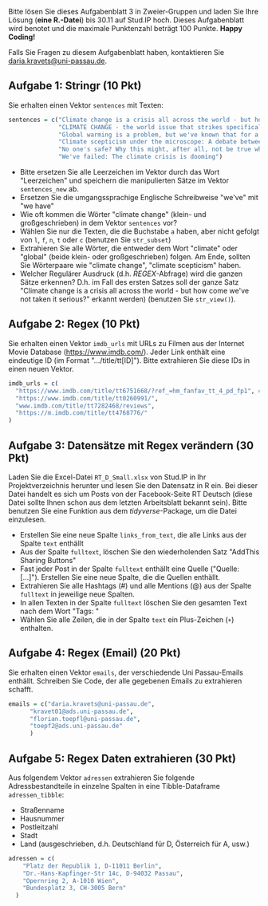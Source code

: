 Bitte lösen Sie dieses Aufgabenblatt 3 in Zweier-Gruppen und laden Sie Ihre Lösung (**eine R.-Datei**) bis 30.11 auf Stud.IP hoch. Dieses Aufgabenblatt wird benotet und die maximale Punktenzahl beträgt 100 Punkte. **Happy Coding!**

Falls Sie Fragen zu diesem Aufgabenblatt haben, kontaktieren Sie daria.kravets@uni-passau.de.

## Aufgabe 1: Stringr (10 Pkt)

Sie erhalten einen Vektor `sentences` mit Texten:

```r
sentences = c("Climate change is a crisis all across the world - but how come we've not taken it serious?",
              "CLIMATE CHANGE - the world issue that strikes specifically the poorest 20% around the globe.",
              "Global warming is a problem, but we've known that for a while now.",
              "Climate scepticism under the microscope: A debate between scientists and scepticists across the world",
              "No one's safe? Why this might, after all, not be true when it comes to climate change",
              "We've failed: The climate crisis is dooming")
```

* Bitte ersetzen Sie alle Leerzeichen im Vektor durch das Wort "Leerzeichen" und speichern die manipulierten Sätze im Vektor `sentences_new` ab.
* Ersetzen Sie die umgangssprachige Englische Schreibweise "we've" mit "we have"
* Wie oft kommen die Wörter "climate change" (klein- und großgeschrieben) in dem Vektor `sentences` vor? 
* Wählen Sie nur die Texten, die die Buchstabe `a` haben, aber nicht gefolgt von `l`, `f`, `n`, `t` oder `c` (benutzen Sie `str_subset`)
* Extrahieren Sie alle Wörter, die entweder dem Wort "climate" oder "global" (beide klein- oder großgeschrieben) folgen. Am Ende, sollten Sie Wörterpaare wie "climate change", "climate scepticism" haben.
* Welcher Regulärer Ausdruck (d.h. *REGEX*-Abfrage) wird die ganzen Sätze erkennen? D.h. im Fall des ersten Satzes soll der ganze Satz "Climate change is a crisis all across the world - but how come we've not taken it serious?" erkannt werden) (benutzen Sie `str_view()`).

<!-- Noch eine Übung:  Extrahieren Sie alle Wörter, die entweder dem Wort "climate" oder "global" folgen. Am Ende, sollten Sie Wörterpaare wie "climate change", "climate scepticism" haben. -->

## Aufgabe 2: Regex (10 Pkt)

Sie erhalten einen Vektor `imdb_urls` mit URLs zu Filmen aus der Internet Movie Database (https://www.imdb.com/). Jeder Link enthält eine eindeutige ID (im Format ".../title/tt[ID]"). Bitte extrahieren Sie diese IDs in einen neuen Vektor.    

```r
imdb_urls = c(
  "https://www.imdb.com/title/tt6751668/?ref_=hm_fanfav_tt_4_pd_fp1", # Zum Beispiel, die ID hier ist 6751668
  "https://www.imdb.com/title/tt0260991/",
  "www.imdb.com/title/tt7282468/reviews",
  "https://m.imdb.com/title/tt4768776/"
)
```

## Aufgabe 3: Datensätze mit Regex verändern (30 Pkt)

Laden Sie die Excel-Datei `RT_D_Small.xlsx` von Stud.IP in Ihr Projektverzeichnis herunter und lesen Sie den Datensatz in R ein. Bei dieser Datei handelt es sich um Posts von der Facebook-Seite RT Deutsch (diese Datei sollte Ihnen schon aus dem letzten Arbeitsblatt bekannt sein). Bitte benutzen Sie eine Funktion aus dem *tidyverse*-Package, um die Datei einzulesen.   

* Erstellen Sie eine neue Spalte `links_from_text`, die alle Links aus der Spalte `text` enthällt 
* Aus der Spalte `fulltext`, löschen Sie den wiederholenden Satz "AddThis Sharing Buttons"
* Fast jeder Post in der Spalte `fulltext` enthällt eine Quelle ("Quelle: [...]"). Erstellen Sie eine neue Spalte, die die Quellen enthällt.
* Extrahieren Sie alle Hashtags (#) und alle Mentions (@) aus der Spalte `fulltext` in jeweilige neue Spalten. 
* In allen Texten in der Spalte `fulltext` löschen Sie den gesamten Text nach dem Wort "Tags: " 
* Wählen Sie alle Zeilen, die in der Spalte `text` ein Plus-Zeichen (`+`) enthalten. 


## Aufgabe 4: Regex (Email) (20 Pkt)

Sie erhalten einen Vektor `emails`, der verschiedende Uni Passau-Emails enthällt. Schreiben Sie Code, der alle gegebenen Emails zu extrahieren schafft.

```r
emails = c("daria.kravets@uni-passau.de",
      "kravet01@ads.uni-passau.de",
      "florian.toepfl@uni-passau.de", 
      "toepf2@ads.uni-passau.de"
      )
```

## Aufgabe 5: Regex Daten extrahieren (30 Pkt)

Aus folgendem Vektor `adressen` extrahieren Sie folgende Adressbestandteile in einzelne Spalten in eine Tibble-Dataframe `adressen_tibble`:

* Straßenname
* Hausnummer
* Postleitzahl
* Stadt
* Land (ausgeschrieben, d.h. Deutschland für D, Österreich für A, usw.)

```r
adressen = c(
    "Platz der Republik 1, D-11011 Berlin",
    "Dr.-Hans-Kapfinger-Str 14c, D-94032 Passau",
    "Opernring 2, A-1010 Wien",
    "Bundesplatz 3, CH-3005 Bern"
  )
```

